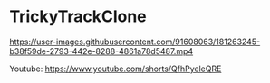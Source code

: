# TrickyTrackClone

https://user-images.githubusercontent.com/91608063/181263245-b38f59de-2793-442e-8288-4861a78d5487.mp4


Youtube: https://www.youtube.com/shorts/QfhPyeleQRE
